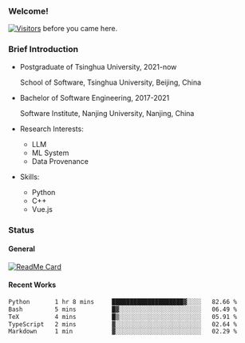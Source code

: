 ### Welcome!

[![Visitors](https://visitor-badge.laobi.icu/badge?page_id=HermitSun.HermitSun)]() before you came here.

### Brief Introduction

- Postgraduate of Tsinghua University, 2021-now
  
  School of Software, Tsinghua University, Beijing, China

- Bachelor of Software Engineering, 2017-2021
  
  Software Institute, Nanjing University, Nanjing, China

- Research Interests:
  - LLM
  - ML System
  - Data Provenance

- Skills:
  - Python
  - C++
  - Vue.js

### Status

#### General

[![ReadMe Card](https://github-readme-stats.hermitsun.vercel.app/api?username=HermitSun&count_private=true&show_icons=true)]()

#### Recent Works

<!--START_SECTION:waka-->

```txt
Python       1 hr 8 mins     ████████████████████▓░░░░   82.66 %
Bash         5 mins          █▓░░░░░░░░░░░░░░░░░░░░░░░   06.49 %
TeX          4 mins          █▒░░░░░░░░░░░░░░░░░░░░░░░   05.91 %
TypeScript   2 mins          ▓░░░░░░░░░░░░░░░░░░░░░░░░   02.64 %
Markdown     1 min           ▓░░░░░░░░░░░░░░░░░░░░░░░░   02.29 %
```

<!--END_SECTION:waka-->
